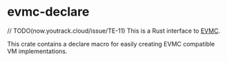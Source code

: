 # evmc-declare

// TODO(now.youtrack.cloud/issue/TE-11)
This is a Rust interface to [EVMC](https://github.com/rgeraldes24/evmc).

This crate contains a declare macro for easily creating EVMC compatible VM implementations.
